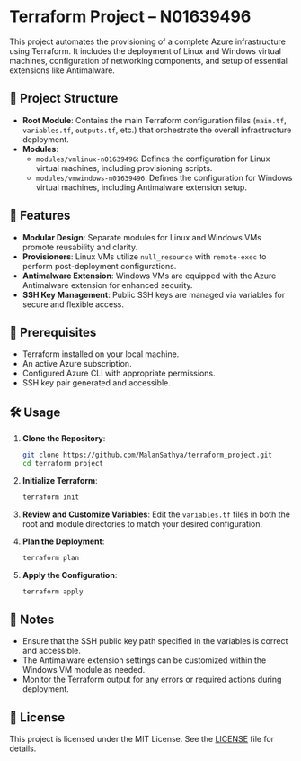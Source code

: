 # Terraform Project – N01639496

This project automates the provisioning of a complete Azure infrastructure using Terraform. It includes the deployment of Linux and Windows virtual machines, configuration of networking components, and setup of essential extensions like Antimalware.

## 📁 Project Structure

- **Root Module**: Contains the main Terraform configuration files (`main.tf`, `variables.tf`, `outputs.tf`, etc.) that orchestrate the overall infrastructure deployment.
- **Modules**:
  - `modules/vmlinux-n01639496`: Defines the configuration for Linux virtual machines, including provisioning scripts.
  - `modules/vmwindows-n01639496`: Defines the configuration for Windows virtual machines, including Antimalware extension setup.

## 🚀 Features

- **Modular Design**: Separate modules for Linux and Windows VMs promote reusability and clarity.
- **Provisioners**: Linux VMs utilize `null_resource` with `remote-exec` to perform post-deployment configurations.
- **Antimalware Extension**: Windows VMs are equipped with the Azure Antimalware extension for enhanced security.
- **SSH Key Management**: Public SSH keys are managed via variables for secure and flexible access.

## 🔧 Prerequisites

- Terraform installed on your local machine.
- An active Azure subscription.
- Configured Azure CLI with appropriate permissions.
- SSH key pair generated and accessible.

## 🛠️ Usage

1. **Clone the Repository**:
   ```bash
   git clone https://github.com/MalanSathya/terraform_project.git
   cd terraform_project
   ```

2. **Initialize Terraform**:
   ```bash
   terraform init
   ```

3. **Review and Customize Variables**:
   Edit the `variables.tf` files in both the root and module directories to match your desired configuration.

4. **Plan the Deployment**:
   ```bash
   terraform plan
   ```

5. **Apply the Configuration**:
   ```bash
   terraform apply
   ```

## 📝 Notes

- Ensure that the SSH public key path specified in the variables is correct and accessible.
- The Antimalware extension settings can be customized within the Windows VM module as needed.
- Monitor the Terraform output for any errors or required actions during deployment.

## 📄 License

This project is licensed under the MIT License. See the [LICENSE](LICENSE) file for details.

